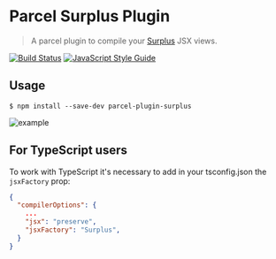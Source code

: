 # Parcel Surplus Plugin
> A parcel plugin to compile your [Surplus](https://github.com/adamhaile/surplus) JSX views.

[![Build Status](https://travis-ci.org/tinchoz49/parcel-plugin-surplus.svg?branch=master)](https://travis-ci.org/tinchoz49/parcel-plugin-surplus)
[![JavaScript Style Guide](https://cdn.rawgit.com/standard/standard/master/badge.svg)](https://github.com/standard/standard)

## Usage
```
$ npm install --save-dev parcel-plugin-surplus
```

![example](https://user-images.githubusercontent.com/819446/38743167-cad3cb44-3f14-11e8-96cf-a6b0c54076f9.gif)

## For TypeScript users

To work with TypeScript it's necessary to add in your tsconfig.json the `jsxFactory` prop:

```json
{
  "compilerOptions": {
    ...
    "jsx": "preserve",
    "jsxFactory": "Surplus",
  }
}
```


